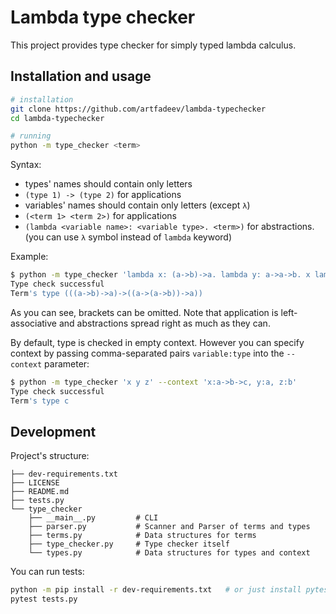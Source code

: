 # Lambda type checker

This project provides type checker for simply typed lambda calculus.

## Installation and usage

```bash
# installation
git clone https://github.com/artfadeev/lambda-typechecker
cd lambda-typechecker

# running
python -m type_checker <term>
``` 

Syntax:
* types' names should contain only letters
* `(type 1) -> (type 2)` for applications
* variables' names should contain only letters (except `λ`)
* `(<term 1> <term 2>)` for applications
* `(lambda <variable name>: <variable type>. <term>)` for abstractions. (you can use `λ` symbol instead of `lambda` keyword)

Example:
```bash
$ python -m type_checker 'lambda x: (a->b)->a. lambda y: a->a->b. x lambda z: a. y z z'
Type check successful
Term's type (((a->b)->a)->((a->(a->b))->a))
```

As you can see, brackets can be omitted. Note that application is left-associative and abstractions spread right as much as they can.

By default, type is checked in empty context. However you can specify context by passing comma-separated pairs `variable:type` into the `--context` parameter:

```bash
$ python -m type_checker 'x y z' --context 'x:a->b->c, y:a, z:b'
Type check successful
Term's type c
``` 

## Development

Project's structure:
```
├── dev-requirements.txt 
├── LICENSE
├── README.md
├── tests.py
└── type_checker
    ├── __main__.py         # CLI 
    ├── parser.py           # Scanner and Parser of terms and types
    ├── terms.py            # Data structures for terms
    ├── type_checker.py     # Type checker itself
    └── types.py            # Data structures for types and context
```

You can run tests:
```bash
python -m pip install -r dev-requirements.txt   # or just install pytest
pytest tests.py
```